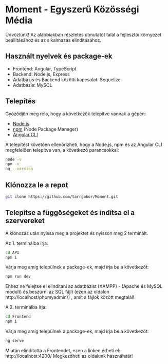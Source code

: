 # Moment - Egyszerű Közösségi Média
Üdvözlünk! Az alábbiakban részletes útmutatót talál a fejlesztői környezet beállításához és az alkalmazás elindításához.

## Használt nyelvek és package-ek
- Frontend: Angular, TypeScript
- Backend: Node.js, Express
- Adatbázis és Backend közötti kapcsolat: Sequelize
- Adatbázis: MySQL

## Telepítés

Győződjön meg róla, hogy a következők telepítve vannak a gépén:

- [Node.js](https://nodejs.org/en/download/)
- [npm](https://www.npmjs.com/) (Node Package Manager)
- [Angular CLI](https://angular.dev/installation)

A telepítést követően ellenőrizheti, hogy a Node.js, npm és az Angular CLI megfelelően telepítve van, a következő parancsokkal:

```bash
node -v
npm -v
ng --version
```

## Klónozza le a repot
```bash
git clone https://github.com/tarrgabor/Moment.git
```

## Telepítse a függőségeket és indítsa el a szervereket
A klónozás után nyissa meg a projektet és nyisson meg 2 terminált.

Az 1. terminálba írja:
```bash
cd API
npm i
```

Várja meg amíg települnek a package-ek, majd írja be a következőt:
```bash
npm run dev
```
Ehhez ne felejtse el elindítani az adatbázist (XAMPP) - (Apache és MySQL modult) és beszúrni az SQL fájlt (ezen az oldalon http://localhost/phpmyadmin/) , amit a fájlok között megtalál!

A 2. terminálba írja:
```bash
cd Frontend
npm i
```

Várja meg amíg települnek a package-ek, majd írja be a következőt:
```bash
ng serve
```

Miután elindította a Frontendet, ezen a linken érheti el: http://localhost:4200/
Megkezdheti az oldalunk használatát!
